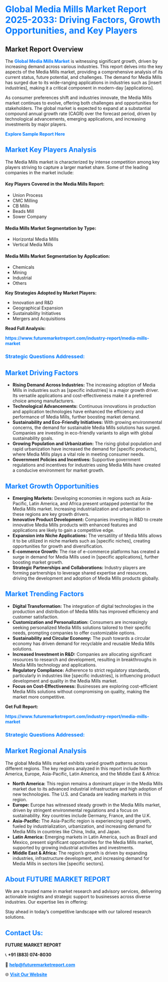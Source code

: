 <h1 style="color: #007BFF;">Global Media Mills Market Report 2025-2033: Driving Factors, Growth Opportunities, and Key Players</h1>

<section id="overview">
<h2>Market Report Overview</h2>
<p>The <a href="https://www.futuremarketreport.com/industry-report/media-mills-market" style="color: #007BFF; text-decoration: none;"><strong>Global Media Mills Market</strong></a> is witnessing significant growth, driven by increasing demand across various industries. This report delves into the key aspects of the Media Mills market, providing a comprehensive analysis of its current status, future potential, and challenges. The demand for Media Mills has surged due to its wide-ranging applications in industries such as [insert industries], making it a critical component in modern-day [applications].</p>
<p>As consumer preferences shift and industries innovate, the Media Mills market continues to evolve, offering both challenges and opportunities for stakeholders. The global market is expected to expand at a substantial compound annual growth rate (CAGR) over the forecast period, driven by technological advancements, emerging applications, and increasing investments by major players.</p>
</section>

<section id="overview">
<p><a href="https://www.futuremarketreport.com/request-sample/reportId=104504" style="color: #007BFF; text-decoration: none;"><strong>Explore Sample Report Here</strong></a></p>
</section>

<section id="key-players">
<h2 style="color: #007BFF;">Market Key Players Analysis</h2>
<p>The Media Mills market is characterized by intense competition among key players striving to capture a larger market share. Some of the leading companies in the market include:</p>
<h4>Key Players Covered in the Media Mills Report:</h4>
<ul><li>Union Process</li><li>CMC Milling</li><li>CB Mills</li><li>Beads Mill</li><li>Sower Company</li></ul>
<h4>Media Mills Market Segmentation by Type:</h4>
<ul><li>Horizontal Media Mills</li><li>Vertical Media Mills</li></ul>

<h4>Media Mills Market Segmentation by Application:</h4>
<ul><li>Chemicals</li><li>Mining</li><li>Industrial</li><li>Others</li></ul>
<p><strong>Key Strategies Adopted by Market Players:</strong></p>
<ul>
<li>Innovation and R&D</li>
<li>Geographical Expansion</li>
<li>Sustainability Initiatives</li>
<li>Mergers and Acquisitions</li>
</ul>
</section>

<section>
<p><strong>Read Full Analysis: </strong></p><a href="https://www.futuremarketreport.com/industry-report/media-mills-market" style="color: #007BFF; text-decoration: none;"><strong>https://www.futuremarketreport.com/industry-report/media-mills-market</strong></a>
<h3 style="color: #007BFF;">Strategic Questions Addressed:</h3>
</section>

<section id="driving-factors">
<h2 style="color: #007BFF;">Market Driving Factors</h2>
<ul>
<li><strong>Rising Demand Across Industries:</strong> The increasing adoption of Media Mills in industries such as [specific industries] is a major growth driver. Its versatile applications and cost-effectiveness make it a preferred choice among manufacturers.</li>
<li><strong>Technological Advancements:</strong> Continuous innovations in production and application technologies have enhanced the efficiency and performance of Media Mills, further boosting market demand.</li>
<li><strong>Sustainability and Eco-Friendly Initiatives:</strong> With growing environmental concerns, the demand for sustainable Media Mills solutions has surged. Companies are investing in eco-friendly variants to align with global sustainability goals.</li>
<li><strong>Growing Population and Urbanization:</strong> The rising global population and rapid urbanization have increased the demand for [specific products], where Media Mills plays a vital role in meeting consumer needs.</li>
<li><strong>Government Policies and Incentives:</strong> Supportive government regulations and incentives for industries using Media Mills have created a conducive environment for market growth.</li>
</ul>
</section>

<section id="growth-opportunities">
<h2 style="color: #007BFF;">Market Growth Opportunities</h2>
<ul>
<li><strong>Emerging Markets:</strong> Developing economies in regions such as Asia-Pacific, Latin America, and Africa present untapped potential for the Media Mills market. Increasing industrialization and urbanization in these regions are key growth drivers.</li>
<li><strong>Innovative Product Development:</strong> Companies investing in R&D to create innovative Media Mills products with enhanced features and applications are likely to gain a competitive edge.</li>
<li><strong>Expansion into Niche Applications:</strong> The versatility of Media Mills allows it to be utilized in niche markets such as [specific niches], creating opportunities for growth and diversification.</li>
<li><strong>E-commerce Growth:</strong> The rise of e-commerce platforms has created a surge in demand for Media Mills used in [specific applications], further boosting market growth.</li>
<li><strong>Strategic Partnerships and Collaborations:</strong> Industry players are forming partnerships to leverage shared expertise and resources, driving the development and adoption of Media Mills products globally.</li>
</ul>
</section>

<section id="trending-factors">
<h2 style="color: #007BFF;">Market Trending Factors</h2>
<ul>
<li><strong>Digital Transformation:</strong> The integration of digital technologies in the production and distribution of Media Mills has improved efficiency and customer satisfaction.</li>
<li><strong>Customization and Personalization:</strong> Consumers are increasingly seeking personalized Media Mills solutions tailored to their specific needs, prompting companies to offer customizable options.</li>
<li><strong>Sustainability and Circular Economy:</strong> The push towards a circular economy has driven demand for recyclable and reusable Media Mills solutions.</li>
<li><strong>Increased Investment in R&D:</strong> Companies are allocating significant resources to research and development, resulting in breakthroughs in Media Mills technology and applications.</li>
<li><strong>Regulatory Compliance:</strong> Adherence to strict regulatory standards, particularly in industries like [specific industries], is influencing product development and quality in the Media Mills market.</li>
<li><strong>Focus on Cost-Effectiveness:</strong> Businesses are exploring cost-efficient Media Mills solutions without compromising on quality, making the market more competitive.</li>
</ul>
</section>

<section>
<p><strong>Get Full Report: </strong></p><a href="https://www.futuremarketreport.com/industry-report/media-mills-market" style="color: #007BFF; text-decoration: none;"><strong>https://www.futuremarketreport.com/industry-report/media-mills-market</strong></a>
<h3 style="color: #007BFF;">Strategic Questions Addressed:</h3>
</section>


<section id="regional-analysis">
<h2 style="color: #007BFF;">Market Regional Analysis</h2>
<p>The global Media Mills market exhibits varied growth patterns across different regions. The key regions analyzed in this report include North America, Europe, Asia-Pacific, Latin America, and the Middle East & Africa:</p>
<ul>
<li><strong>North America:</strong> This region remains a dominant player in the Media Mills market due to its advanced industrial infrastructure and high adoption of new technologies. The U.S. and Canada are leading markets in this region.</li>
<li><strong>Europe:</strong> Europe has witnessed steady growth in the Media Mills market, driven by stringent environmental regulations and a focus on sustainability. Key countries include Germany, France, and the U.K.</li>
<li><strong>Asia-Pacific:</strong> The Asia-Pacific region is experiencing rapid growth, fueled by industrialization, urbanization, and increasing demand for Media Mills in countries like China, India, and Japan.</li>
<li><strong>Latin America:</strong> Emerging markets in Latin America, such as Brazil and Mexico, present significant opportunities for the Media Mills market, supported by growing industrial activities and investments.</li>
<li><strong>Middle East & Africa:</strong> The region’s growth is driven by expanding industries, infrastructure development, and increasing demand for Media Mills in sectors like [specific sectors].</li>
</ul>
</section>

<footer>
<h2 style="color: #007BFF;">About FUTURE MARKET REPORT</h2>
<p>We are a trusted name in market research and advisory services, delivering actionable insights and strategic support to businesses across diverse industries. Our expertise lies in offering:</p>

<p>Stay ahead in today’s competitive landscape with our tailored research solutions.</p>

<h2 style="color: #007BFF;">Contact Us:</h2>
<p><strong>FUTURE MARKET REPORT</strong></p>
<p>📞 <strong>+91 (883) 074-8030</strong></p>
<p>📧 <strong><a href="mailto:help@futuremarketreport.com" style="color: #007BFF;">help@futuremarketreport.com</a></strong></p>
<p>🌐 <strong><a href="https://www.futuremarketreport.com/" style="color: #007BFF;">Visit Our Website</a></strong></p>
</footer>